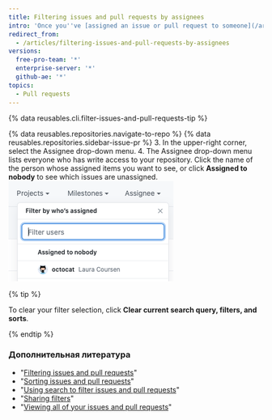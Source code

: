 ```yaml
---
title: Filtering issues and pull requests by assignees
intro: 'Once you''ve [assigned an issue or pull request to someone](/articles/assigning-issues-and-pull-requests-to-other-github-users), you can find items based on who''s working on them.'
redirect_from:
  - /articles/filtering-issues-and-pull-requests-by-assignees
versions:
  free-pro-team: '*'
  enterprise-server: '*'
  github-ae: '*'
topics:
  - Pull requests
---
```


{% data reusables.cli.filter-issues-and-pull-requests-tip %}

{% data reusables.repositories.navigate-to-repo %}
{% data reusables.repositories.sidebar-issue-pr %}
3. In the upper-right corner, select the Assignee drop-down menu.
4. The Assignee drop-down menu lists everyone who has write access to your repository. Click the name of the person whose assigned items you want to see, or click **Assigned to nobody** to see which issues are unassigned. ![Using the Assignees drop-down tab](/assets/images/help/issues/issues_assignee_dropdown.png)

{% tip %}

To clear your filter selection, click **Clear current search query, filters, and sorts**.

{% endtip %}

### Дополнительная литература

- "[Filtering issues and pull requests](/articles/filtering-issues-and-pull-requests)"
- "[Sorting issues and pull requests](/articles/sorting-issues-and-pull-requests)"
- "[Using search to filter issues and pull requests](/articles/using-search-to-filter-issues-and-pull-requests)"
- "[Sharing filters](/articles/sharing-filters)"
- "[Viewing all of your issues and pull requests](/articles/viewing-all-of-your-issues-and-pull-requests)"
